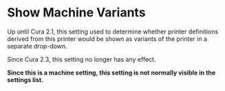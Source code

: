 Show Machine Variants
====
Up until Cura 2.1, this setting used to determine whether printer definitions derived from this printer would be shown as variants of the printer in a separate drop-down.

Since Cura 2.3, this setting no longer has any effect.

**Since this is a machine setting, this setting is not normally visible in the settings list.**